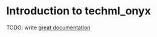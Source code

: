 # Introduction to techml_onyx

TODO: write [great documentation](http://jacobian.org/writing/what-to-write/)
